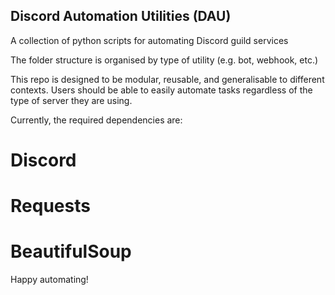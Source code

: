 ## Discord Automation Utilities (DAU)

A collection of python scripts for automating Discord guild services 

The folder structure is organised by type of utility (e.g. bot, webhook, etc.) 

This repo is designed to be modular, reusable, and generalisable to different contexts. Users should be able to easily automate tasks regardless of the type of server they are using.

Currently, the required dependencies are: 
# Discord
# Requests 
# BeautifulSoup 

Happy automating! 
